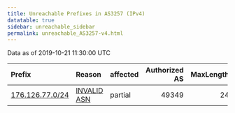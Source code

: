 ```yaml
---
title: Unreachable Prefixes in AS3257 (IPv4)
datatable: true
sidebar: unreachable_sidebar
permalink: unreachable_AS3257-v4.html
---
```


Data as of 2019-10-21 11:30:00 UTC


<div class="datatable-begin"></div>

| Prefix                                                   | Reason                                                                                                | affected   |   Authorized AS |   MaxLength | Anchor                                         |   unreachable /24s |
|:---------------------------------------------------------|:------------------------------------------------------------------------------------------------------|:-----------|----------------:|------------:|:-----------------------------------------------|-------------------:|
| [176.126.77.0/24](https://stat.ripe.net/176.126.77.0/24) | [INVALID ASN](https://rpki-validator.ripe.net/announcement-preview?asn=AS3257&prefix=176.126.77.0/24) | partial    |           49349 |          24 | [RIPE](unreachable_RIPE_NCC_RPKI_Root-v4.html) |                  1 |

<div class="datatable-end"></div>